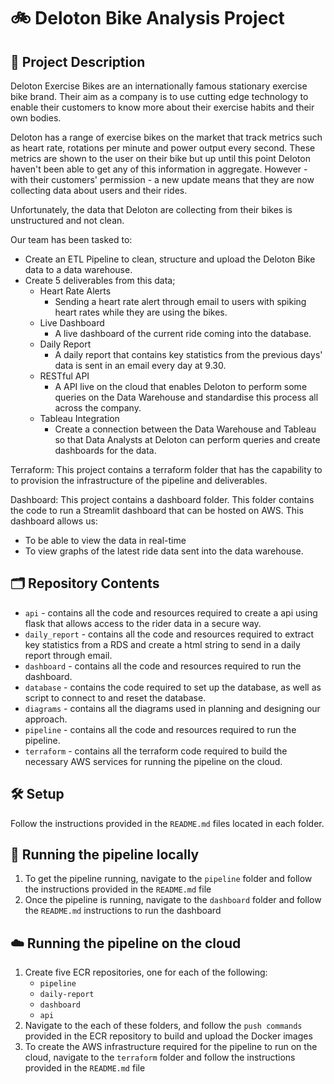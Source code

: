 # 🚲 Deloton Bike Analysis Project


## 📝 Project Description
Deloton Exercise Bikes are an internationally famous stationary exercise bike brand. Their aim as a company is to use cutting edge technology to enable their customers to know more about their exercise habits and their own bodies.

Deloton has a range of exercise bikes on the market that track metrics such as heart rate, rotations per minute and power output every second. These metrics are shown to the user on their bike but up until this point Deloton haven't been able to get any of this information in aggregate. However - with their customers' permission - a new update means that they are now collecting data about users and their rides.

Unfortunately, the data that Deloton are collecting from their bikes is unstructured and not clean. 

Our team has been tasked to:
- Create an ETL Pipeline to clean, structure and upload the Deloton Bike data to a data warehouse.
- Create 5 deliverables from this data;
  - Heart Rate Alerts
    - Sending a heart rate alert through email to users with spiking heart rates while they are using the bikes.
  - Live Dashboard
    - A live dashboard of the current ride coming into the database.
  - Daily Report
    - A daily report that contains key statistics from the previous days' data is sent in an email every day at 9.30.
  - RESTful API
    - A API live on the cloud that enables Deloton to perform some queries on the Data Warehouse and standardise this process all across the company.
  - Tableau Integration
    - Create a connection between the Data Warehouse and Tableau so that Data Analysts at Deloton can perform queries and create dashboards for the data.
   
Terraform:
This project contains a terraform folder that has the capability to to provision the infrastructure of the pipeline and deliverables.

Dashboard:
This project contains a dashboard folder. This folder contains the code to run a Streamlit dashboard that can be hosted on AWS.
This dashboard allows us:
- To be able to view the data in real-time
- To view graphs of the latest ride data sent into the data warehouse.


## 🗂️ Repository Contents
- `api` - contains all the code and resources required to create a api using flask that allows access to the rider data in a secure way.
- `daily_report` - contains all the code and resources required to extract key statistics from a RDS and create a html string to send in a daily report through email.
- `dashboard` - contains all the code and resources required to run the dashboard.
- `database` - contains the code required to set up the database, as well as script to connect to and reset the database.
- `diagrams` - contains all the diagrams used in planning and designing our approach.
- `pipeline` - contains all the code and resources required to run the pipeline.
- `terraform` - contains all the terraform code required to build the necessary AWS services for running the pipeline on the cloud.


## 🛠️ Setup

Follow the instructions provided in the `README.md` files located in each folder.


## 🏃 Running the pipeline locally

1. To get the pipeline running, navigate to the `pipeline` folder and follow the instructions provided in the `README.md` file
2. Once the pipeline is running, navigate to the `dashboard` folder and follow the `README.md` instructions to run the dashboard


## ☁️ Running the pipeline on the cloud

1. Create five ECR repositories, one for each of the following:
    - `pipeline`
    - `daily-report`
    - `dashboard`
    - `api`
2. Navigate to the each of these folders, and follow the `push commands` provided in the ECR repository to build and upload the Docker images
3. To create the AWS infrastructure required for the pipeline to run on the cloud, navigate to the `terraform` folder and follow the instructions provided in the `README.md` file

